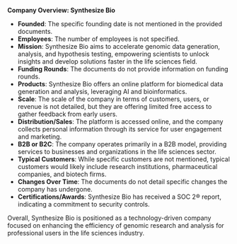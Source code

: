 **Company Overview: Synthesize Bio**

- **Founded**: The specific founding date is not mentioned in the provided documents.
- **Employees**: The number of employees is not specified.
- **Mission**: Synthesize Bio aims to accelerate genomic data generation, analysis, and hypothesis testing, empowering scientists to unlock insights and develop solutions faster in the life sciences field.
- **Funding Rounds**: The documents do not provide information on funding rounds.
- **Products**: Synthesize Bio offers an online platform for biomedical data generation and analysis, leveraging AI and bioinformatics.
- **Scale**: The scale of the company in terms of customers, users, or revenue is not detailed, but they are offering limited free access to gather feedback from early users.
- **Distribution/Sales**: The platform is accessed online, and the company collects personal information through its service for user engagement and marketing.
- **B2B or B2C**: The company operates primarily in a B2B model, providing services to businesses and organizations in the life sciences sector.
- **Typical Customers**: While specific customers are not mentioned, typical customers would likely include research institutions, pharmaceutical companies, and biotech firms.
- **Changes Over Time**: The documents do not detail specific changes the company has undergone.
- **Certifications/Awards**: Synthesize Bio has received a SOC 2® report, indicating a commitment to security controls.

Overall, Synthesize Bio is positioned as a technology-driven company focused on enhancing the efficiency of genomic research and analysis for professional users in the life sciences industry.